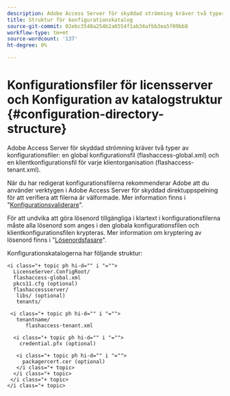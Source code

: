 ```yaml
---
description: Adobe Access Server för skyddad strömning kräver två typer av konfigurationsfiler, en global konfigurationsfil (flashaccess-global.xml) och en klientkonfigurationsfil för varje klientorganisation (flashaccess-tenant.xml).
title: Struktur för konfigurationskatalog
source-git-commit: 02ebc3548a254b2a6554f1ab34afbb3ea5f09bb8
workflow-type: tm+mt
source-wordcount: '137'
ht-degree: 0%

---
```


# Konfigurationsfiler för licensserver och Konfiguration av katalogstruktur {#configuration-directory-structure}

Adobe Access Server för skyddad strömning kräver två typer av konfigurationsfiler: en global konfigurationsfil (flashaccess-global.xml) och en klientkonfigurationsfil för varje klientorganisation (flashaccess-tenant.xml).

När du har redigerat konfigurationsfilerna rekommenderar Adobe att du använder verktygen i Adobe Access Server för skyddad direktuppspelning för att verifiera att filerna är välformade. Mer information finns i &quot;[Konfigurationsvaliderare](../../aaxs-protected-streaming/aaxs-protected-streaming-utilities/configuration-validator.md)&quot;.

För att undvika att göra lösenord tillgängliga i klartext i konfigurationsfilerna måste alla lösenord som anges i den globala konfigurationsfilen och klientkonfigurationsfilen krypteras. Mer information om kryptering av lösenord finns i &quot;[Lösenordsfasare](../../aaxs-protected-streaming/aaxs-protected-streaming-utilities/password-scrambler.md)&quot;.

Konfigurationskatalogerna har följande struktur:

```
<i class="+ topic ph hi-d="" i "="">
  LicenseServer.ConfigRoot/  
  flashaccess-global.xml  
  pkcs11.cfg (optional)  
  flashaccessserver/  
   libs/ (optional)  
   tenants/  
     
 <i class="+ topic ph hi-d="" i "="">
   tenantname/  
      flashaccess-tenant.xml  
       
  <i class="+ topic ph hi-d="" i "="">
    credential.pfx (optional)  
        
   <i class="+ topic ph hi-d="" i "="">
     packagercert.cer (optional) 
   </i class="+ topic> 
  </i class="+ topic> 
 </i class="+ topic> 
</i class="+ topic>
```

